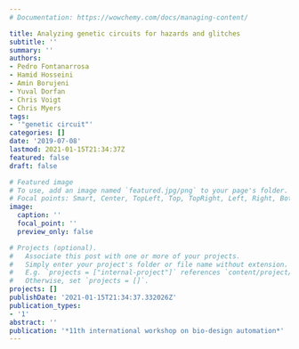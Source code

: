 ```yaml
---
# Documentation: https://wowchemy.com/docs/managing-content/

title: Analyzing genetic circuits for hazards and glitches
subtitle: ''
summary: ''
authors:
- Pedro Fontanarrosa
- Hamid Hosseini
- Amin Borujeni
- Yuval Dorfan
- Chris Voigt
- Chris Myers
tags:
- '"genetic circuit"'
categories: []
date: '2019-07-08'
lastmod: 2021-01-15T21:34:37Z
featured: false
draft: false

# Featured image
# To use, add an image named `featured.jpg/png` to your page's folder.
# Focal points: Smart, Center, TopLeft, Top, TopRight, Left, Right, BottomLeft, Bottom, BottomRight.
image:
  caption: ''
  focal_point: ''
  preview_only: false

# Projects (optional).
#   Associate this post with one or more of your projects.
#   Simply enter your project's folder or file name without extension.
#   E.g. `projects = ["internal-project"]` references `content/project/deep-learning/index.md`.
#   Otherwise, set `projects = []`.
projects: []
publishDate: '2021-01-15T21:34:37.332026Z'
publication_types:
- '1'
abstract: ''
publication: '*11th international workshop on bio-design automation*'
---
```

